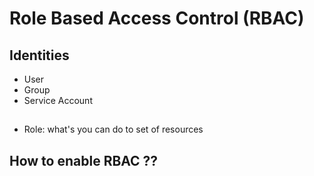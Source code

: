 # Role Based Access Control (RBAC)

## Identities
- User
- Group
- Service Account


## 
- Role: what's you can do to set of resources

## How to enable RBAC ??
